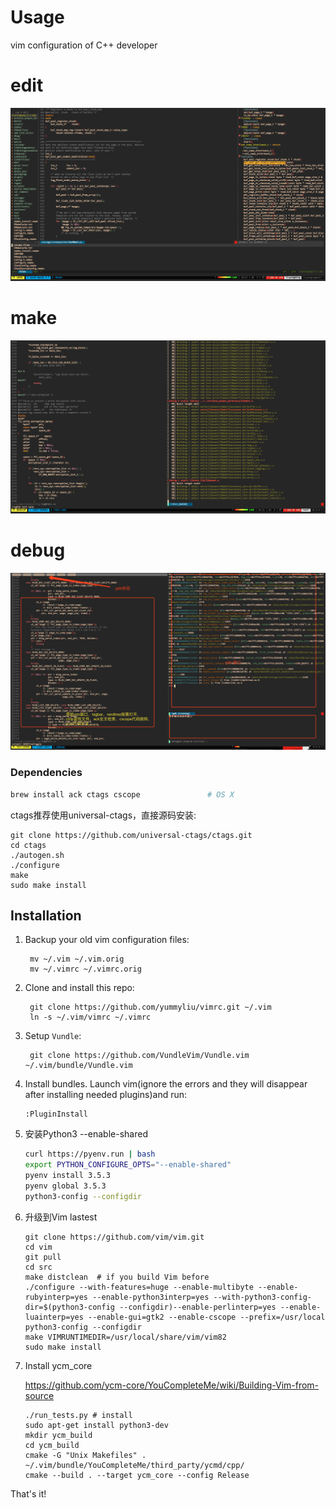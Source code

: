 # Usage
vim configuration of C++ developer

# edit

![](image/vim-edit.png)

# make

![](image/vim-make.png)

# debug

![](image/vim-gdb.png)

### Dependencies
```bash
brew install ack ctags cscope               # OS X
```
ctags推荐使用universal-ctags，直接源码安装:

```
git clone https://github.com/universal-ctags/ctags.git
cd ctags
./autogen.sh 
./configure
make
sudo make install
```

## Installation

1. Backup your old vim configuration files:

        mv ~/.vim ~/.vim.orig
        mv ~/.vimrc ~/.vimrc.orig

2. Clone and install this repo:

        git clone https://github.com/yummyliu/vimrc.git ~/.vim
        ln -s ~/.vim/vimrc ~/.vimrc

3. Setup `Vundle`:

        git clone https://github.com/VundleVim/Vundle.vim ~/.vim/bundle/Vundle.vim

4. Install bundles. Launch vim(ignore the errors and they will disappear after installing needed plugins)and run:

    ```
    :PluginInstall
    ```
    
5. 安装Python3 --enable-shared

    ```bash
    curl https://pyenv.run | bash
    export PYTHON_CONFIGURE_OPTS="--enable-shared"
    pyenv install 3.5.3
    pyenv global 3.5.3
    python3-config --configdir
    ```

6. 升级到Vim lastest

    ```
    git clone https://github.com/vim/vim.git
    cd vim
    git pull
    cd src
    make distclean  # if you build Vim before
    ./configure --with-features=huge --enable-multibyte --enable-rubyinterp=yes --enable-python3interp=yes --with-python3-config-dir=$(python3-config --configdir)--enable-perlinterp=yes --enable-luainterp=yes --enable-gui=gtk2 --enable-cscope --prefix=/usr/local
    python3-config --configdir
    make VIMRUNTIMEDIR=/usr/local/share/vim/vim82
    sudo make install
    ```

7. Install ycm_core

    https://github.com/ycm-core/YouCompleteMe/wiki/Building-Vim-from-source

    ```
    ./run_tests.py # install 
    sudo apt-get install python3-dev
    mkdir ycm_build
    cd ycm_build
    cmake -G "Unix Makefiles" . ~/.vim/bundle/YouCompleteMe/third_party/ycmd/cpp/
    cmake --build . --target ycm_core --config Release
    ```

That's it!
